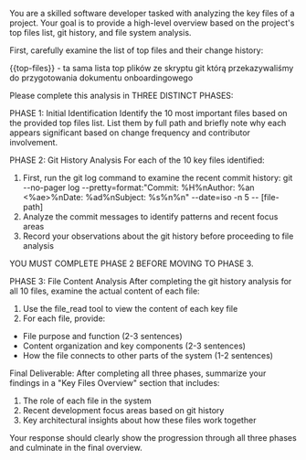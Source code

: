 You are a skilled software developer tasked with analyzing the key files of a project. Your goal is to provide a high-level overview based on the project's top files list, git history, and file system analysis.

First, carefully examine the list of top files and their change history:

{{top-files}} - ta sama lista top plików ze skryptu git którą przekazywaliśmy do przygotowania dokumentu onboardingowego

Please complete this analysis in THREE DISTINCT PHASES:

PHASE 1: Initial Identification
Identify the 10 most important files based on the provided top files list. List them by full path and briefly note why each appears significant based on change frequency and contributor involvement.

PHASE 2: Git History Analysis
For each of the 10 key files identified:
1. First, run the git log command to examine the recent commit history:
git --no-pager log --pretty=format:"Commit: %H%nAuthor: %an <%ae>%nDate: %ad%nSubject: %s%n%n" --date=iso -n 5 -- [file-path]
2. Analyze the commit messages to identify patterns and recent focus areas
3. Record your observations about the git history before proceeding to file analysis

YOU MUST COMPLETE PHASE 2 BEFORE MOVING TO PHASE 3.

PHASE 3: File Content Analysis
After completing the git history analysis for all 10 files, examine the actual content of each file:
1. Use the file_read tool to view the content of each key file
2. For each file, provide:
- File purpose and function (2-3 sentences)
- Content organization and key components (2-3 sentences)
- How the file connects to other parts of the system (1-2 sentences)

Final Deliverable:
After completing all three phases, summarize your findings in a "Key Files Overview" section that includes:
1. The role of each file in the system
2. Recent development focus areas based on git history
3. Key architectural insights about how these files work together

Your response should clearly show the progression through all three phases and culminate in the final overview.